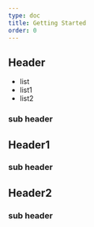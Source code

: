 ```yaml
---
type: doc
title: Getting Started
order: 0
---
```

## Header

* list
* list1
* list2

### sub header

## Header1

### sub header

## Header2

### sub header
